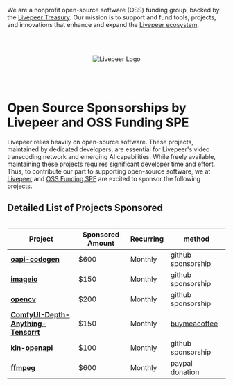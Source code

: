 We are a nonprofit open-source software (OSS) funding group, backed by the [Livepeer Treasury](https://explorer.livepeer.org/treasury/39549981365616941647238744664851111817074961843443607299795325625311288410936). Our mission is to support and fund tools, projects, and innovations that enhance and expand the [Livepeer ecosystem](https://www.livepeer.org/).

<br><br>
<p align="center">
  <img src="https://github.com/user-attachments/assets/7e3dde1d-7388-4b8e-8e42-dcf101420421" alt="Livepeer Logo">
</p>

<br><br>

# Open Source Sponsorships by Livepeer and OSS Funding SPE

Livepeer relies heavily on open-source software. These projects, maintained by dedicated developers, are essential for Livepeer's video transcoding network and emerging AI capabilities. While freely available, maintaining these projects requires significant developer time and effort. Thus, to contribute our part to supporting open-source software, we at [Livepeer](https://www.livepeer.org/) and [OSS Funding SPE](https://explorer.livepeer.org/treasury/39549981365616941647238744664851111817074961843443607299795325625311288410936) are excited to sponsor the following projects.

## Detailed List of Projects Sponsored

<div style="display: flex; justify-content: center;">
  
  | Project | Sponsored Amount | Recurring | method |
  |---------|------------------|-----------|--------|
  | **[oapi-codegen](https://github.com/oapi-codegen/oapi-codegen)** | $600 | Monthly | github sponsorship |
  | **[imageio](https://github.com/imageio/imageio)** | $150 | Monthly | github sponsorship |
  | **[opencv](https://github.com/opencv/opencv)** | $200 | Monthly | github sponsorship |
  | **[ComfyUI-Depth-Anything-Tensorrt](https://github.com/yuvraj108c/ComfyUI-Depth-Anything-Tensorrt)** | $150 | Monthly | [buymeacoffee](https://buymeacoffee.com/yuvraj108cz) |
  | **[kin-openapi](https://github.com/getkin/kin-openapi)** | $100 | Monthly | github sponsorship |
  | **[ffmpeg](https://github.com/FFmpeg/FFmpeg)** | $600 | Monthly | paypal donation |

</div>


